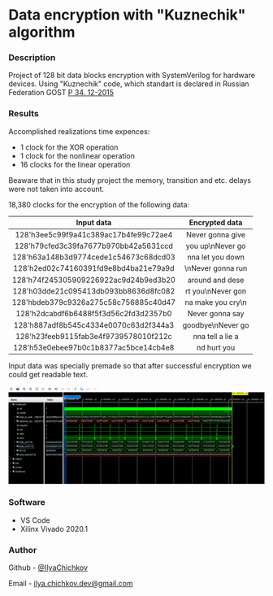 # Data encryption with "Kuznechik" algorithm

### Description

Project of 128 bit data blocks encryption with SystemVerilog for hardware devices. Using "Kuznechik" code, which standart is declared in Russian Federation GOST [P 34. 12-2015](https://protect.gost.ru/v.aspx?control=8&baseC=-1&page=0&month=-1&year=-1&search=&RegNum=1&DocOnPageCount=15&id=193095)

### Results

Accomplished realizations time expences:

- 1 clock for the XOR operation
- 1 clock for the nonlinear operation
- 16 clocks for the linear operation

Beaware that in this study project the memory, transition and etc. delays were not taken into account. 

18,380 clocks for the encryption of the following data:

|              Input data               |     Encrypted data      |
| :-----------------------------------: | :---------------------: |
| 128'h3ee5c99f9a41c389ac17b4fe99c72ae4 |    Never gonna give     |
| 128'h79cfed3c39fa7677b970bb42a5631ccd |    you up\nNever go     |
| 128'h63a148b3d9774cede1c54673c68dcd03 |    nna let you down     |
| 128'h2ed02c74160391fd9e8bd4ba21e79a9d |    \nNever gonna run    |
| 128'h74f245305909226922ac9d24b9ed3b20 |     around and dese     |
| 128'h03dde21c095413db093bb8636d8fc082 |    rt you\nNever gon    |
| 128'hbdeb379c9326a275c58c756885c40d47 |    na make you cry\n    |
| 128'h2dcabdf6b6488f5f3d56c2fd3d2357b0 |     Never gonna say     |
| 128'h887adf8b545c4334e0070c63d2f344a3 |    goodbye\nNever go    |
| 128'h23feeb9115fab3e4f9739578010f212c |    nna tell a lie a     |
| 128'h53e0ebee97b0c1b8377ac5bce14cb4e8 |       nd hurt you       |

Input data was specially premade so that after successful encryption we could get readable text.

![](./images/vivado_waveform.png)

### Software

- VS Code
- Xilinx Vivado 2020.1

### Author

Github - [@IlyaChichkov](https://github.com/IlyaChichkov/)

Email - [ilya.chichkov.dev@gmail.com](mailto:ilya.chichkov.dev@gmail.com)